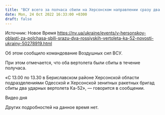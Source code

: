 ```yaml
---
title: "ВСУ всего за полчаса сбили на Херсонском направлении сразу два российских Аллигатора"
date: Mon, 24 Oct 2022 16:33:00 +0300
draft: false
---
```

Источник: Новое Время https://nv.ua/ukraine/events/v-hersonskoy-oblasti-za-polchasa-sbili-srazu-dva-rossiyskih-vertoleta-ka-52-novosti-ukrainy-50278919.html


Об этом сообщило командование Воздушных сил ВСУ.

При этом отмечается, что оба вертолета были сбиты в течение получаса.

«С 13.00 по 13.30 в Бериславском районе Херсонской области подразделениями Одесской и Херсонской зенитных ракетных бригад сбиты два ударных вертолета Ка-52», — говорится в сообщении.

 Видео дня   

Других подробностей на данное время нет.
